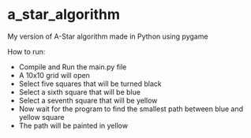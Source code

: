 # a_star_algorithm
My version of A-Star algorithm made in Python using pygame

How to run:

- Compile and Run the main.py file
- A 10x10 grid will open
- Select five squares that will be turned black
- Select a sixth square that will be blue
- Select a seventh square that will be yellow
- Now wait for the program to find the smallest path between blue and yellow square
- The path will be painted in yellow


